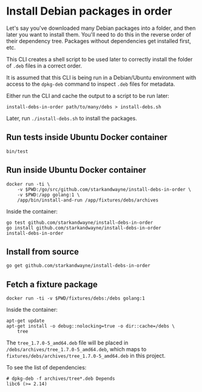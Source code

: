 # Install Debian packages in order

Let's say you've downloaded many Debian packages into a folder, and then later you want to install them. You'll need to do this in the reverse order of their dependency tree. Packages without dependencies get installed first, etc.

This CLI creates a shell script to be used later to correctly install the folder of `.deb` files in a correct order.

It is assumed that this CLI is being run in a Debian/Ubuntu environment with access to the `dpkg-deb` command to inspect `.deb` files for metadata.

Either run the CLI and cache the output to a script to be run later:

```plain
install-debs-in-order path/to/many/debs > install-debs.sh
```

Later, run `./install-debs.sh` to install the packages.


## Run tests inside Ubuntu Docker container

```plain
bin/test
```

## Run inside Ubuntu Docker container

```plain
docker run -ti \
    -v $PWD:/go/src/github.com/starkandwayne/install-debs-in-order \
    -v $PWD:/app golang:1 \
    /app/bin/install-and-run /app/fixtures/debs/archives
```

Inside the container:

```plain
go test github.com/starkandwayne/install-debs-in-order
go install github.com/starkandwayne/install-debs-in-order
install-debs-in-order
```

## Install from source

```plain
go get github.com/starkandwayne/install-debs-in-order
```

## Fetch a fixture package

```plain
docker run -ti -v $PWD/fixtures/debs:/debs golang:1
```

Inside the container:

```plain
apt-get update
apt-get install -o debug::nolocking=true -o dir::cache=/debs \
    tree
```

The `tree_1.7.0-5_amd64.deb` file will be placed in `/debs/archives/tree_1.7.0-5_amd64.deb`, which maps to `fixtures/debs/archives/tree_1.7.0-5_amd64.deb` in this project.

To see the list of dependencies:

```plain
# dpkg-deb -f archives/tree*.deb Depends
libc6 (>= 2.14)
```
